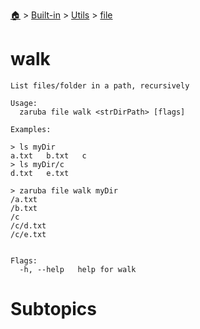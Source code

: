 <!--startTocHeader-->
[🏠](../../../README.md) > [Built-in](../../README.md) > [Utils](../README.md) > [file](README.md)
# walk
<!--endTocHeader-->

```
List files/folder in a path, recursively

Usage:
  zaruba file walk <strDirPath> [flags]

Examples:

> ls myDir
a.txt   b.txt   c
> ls myDir/c
d.txt   e.txt

> zaruba file walk myDir
/a.txt
/b.txt
/c
/c/d.txt
/c/e.txt


Flags:
  -h, --help   help for walk

```

# Subtopics
<!--startTocSubtopic-->
<!--endTocSubtopic-->
